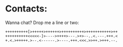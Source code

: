 # Contacts:

Wanna chat? Drop me a line or two:

```brainfuck
++++++++++[>+++++>++++++>++++++++++>+++++++++++>++
++++++++++<<<<<-]>---->++++>---.>+>--..<.---.+++.<
+.<.>+++++.>--.<------.>----.+++.<<<.>>++.>+++.--.
```
